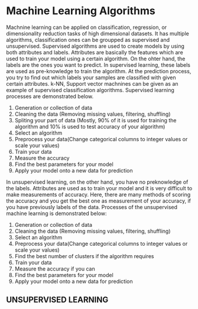 # Machine Learning Algorithms

Machnine learning can be applied on classification, regression, or dimensionality reduction tasks of high dimensional datasets. It has multiple algorithms, classification ones can be groupped as supervised and unsupervised. Supervised algorithms are used to create models by using both attributes and labels. Attributes are basically the features which are used to train your model using a certain algorithm. On the ohter hand, the labels are the ones you want to predict. In supervised learning, these labels are used as pre-knowledge to train the algorithm. At the prediction process, you try to find out which labels your samples are classified with given certain attributes. k-NN, Support vector machnines can be given as an example of supervised classification algorithms. Supervised learning processes are demonstrated below.

1. Generation or collection of data
2. Cleaning the data (Removing missing values, filtering, shuffling)
3. Spliting your part of data (Mostly, 90% of it is used for training the algorithm and 10% is used to test accuracy of your algorithm)
4. Select an algorithm
5. Preprocess your data(Change categorical columns to integer values or scale your values)
6. Train your data
7. Measure the accuracy
8. Find the best parameters for your model 
9. Apply your model onto a new data for prediction

In unsupervised learning, on the other hand, you have no preknowledge of the labels. Attributes are used as to train your model and it is very difficult to make measurements of accuracy. Here, there are many methods of scoring the accuracy and you get the best one as measurement of your accuracy, if you have previously labels of the data. Processes of the unsupervised machine learning is demonstrated below:


1. Generation or collection of data
2. Cleaning the data (Removing missing values, filtering, shuffling)
3. Select an algorithm
4. Preprocess your data(Change categorical columns to integer values or scale your values)
5. Find the best number of clusters if the algorithm requires 
6. Train your data
7. Measure the accuracy if you can 
8. Find the best parameters for your model 
9. Apply your model onto a new data for prediction

UNSUPERVISED LEARNING
---------------------
